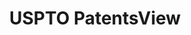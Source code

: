 ---
bigquery: https://console.cloud.google.com/bigquery?p=patents-public-data&d=patentsview&page=dataset
citation: Attribution should be given to PatentsView for use, distribution, or derivative
  works.
code: https://github.com/CSSIP-AIR/PatentsView-Code-Snippets/
contributors: USPTO
cost: None
description: 'PatentsView includes US patent data including raw data (summaries, applications,
  pregrant applications), disambugations of inventors and assignees, and inventor
  gender estimates.  Also foreign priority data, # of figures and sheets, and government
  interest statements.'
documentation: https://patentsview.org/query/builder-faqs
last_edit: 04/10/2022, 18:49:49
location: https://patentsview.org/
maintained_by: USPTO
record_creation_timestamp: 12/2/2020 17:20:46
schema_fields:
- length
- subsection_id
- applicant_type
- disamb_assignee_id_20191231
- level_two
- fname
- category
- ipc_version_indicator
- filename
- patent_id
- rule_47
- date
- field_title
- subcategory_id
- _371_date
- disamb_inventor_id_20171226
- text
- term_extension
- section_id
- title
- disamb_inventor_id_20200331
- rawlocation_id
- abstract
- mainclass_id
- main_group
- male_flag
- city
- _102_date
- level_three
- inventor_id
- role
- f102_date
- disamb_inventor_id_20201229
- state_fips
- disamb_inventor_id_20191231
- dependent
- application_id
- disamb_assignee_id_20200331
- subclass
- organization
- num_figures
- level_one
- sequence
- classification_status
- disamb_inventor_id_20180528
- uuid
- group
- publication_number
- contract_award_number
- disamb_assignee_id_20190820
- sector_title
- county_fips
- gi_statement
- latin_name
- disamb_inventor_id_20170307
- classification_data_source
- term_disclaimer
- disamb_assignee_id_20200929
- citation_id
- disamb_inventor_id_20170808
- location_id
- doc_type
- name_last
- variety
- action_date
- designation
- rawassignee_id
- section
- field_id
- rel_id
- latitude
- category_id
- id
- status
- country
- term_grant
- f371_date
- rawinventor_id
- classification_level
- disamb_inventor_id_20190820
- exemplary
- disamb_assignee_id_20190312
- ipc_class
- relkind
- latlong
- num_sheets
- state
- disamb_inventor_id_20191008
- attribution_status
- disamb_assignee_id_20181127
- disamb_assignee_id_20200630
- number
- name_first
- lawyer_id
- disamb_inventor_id_20200630
- num
- subgroup
- lapse_of_patent
- county
- symbol_position
- type
- assignee_id
- disamb_inventor_id_20171003
- subclass_id
- reldocno
- country_transformed
- num_claims
- kind
- group_id
- name
- disamb_inventor_id_20200929
- classification_value
- disclaimer_date
- doctype
- deceased
- subgroup_id
- disamb_assignee_id_20191008
- organization_id
- male
- longitude
- lname
- disamb_inventor_id_20181127
- withdrawn
- series_code
- disamb_inventor_id_20190312
shortname: patentsview
tags:
- disambiguation
- United States
- gender
terms_of_use: Creative Commons Attribution 4.0 International License.
timeframe: 1963-1999
title: USPTO PatentsView
uuid: cf1780b1-e265-4e49-8d1d-83b9cfe0fd9a
---